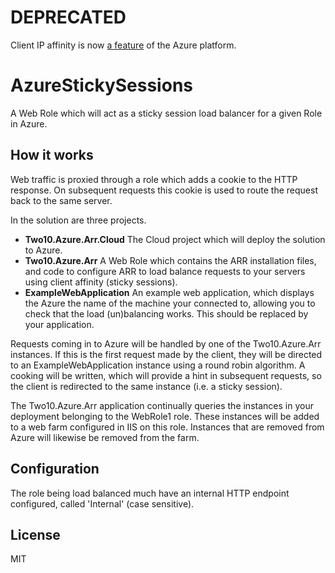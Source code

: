 # DEPRECATED

Client IP affinity is now [a feature](https://docs.microsoft.com/en-us/azure/load-balancer/load-balancer-distribution-mode#configuring-source-ip-affinity-settings-for-load-balancer) of the Azure platform.

# AzureStickySessions

A Web Role which will act as a sticky session load balancer for a given Role in Azure.

## How it works

Web traffic is proxied through a role which adds a cookie to the HTTP response. On subsequent requests this cookie is used to route the request back to the same server.

In the solution are three projects.

* __Two10.Azure.Arr.Cloud__ The Cloud project which will deploy the solution to Azure.
* __Two10.Azure.Arr__ A Web Role which contains the ARR installation files, and code to configure ARR to load balance requests to your servers using client affinity (sticky sessions).
* __ExampleWebApplication__ An example web application, which displays the Azure the name of the machine your connected to, allowing you to check that the load (un)balancing works. This should be replaced by your application.

Requests coming in to Azure will be handled by one of the Two10.Azure.Arr instances. If this is the first request made by the client, they will be directed to an ExampleWebApplication instance using a round robin algorithm. A cooking will be written, which will provide a hint in subsequent requests, so the client is redirected to the same instance (i.e. a sticky session).

The Two10.Azure.Arr application continually queries the instances in your deployment belonging to the WebRole1 role. These instances will be added to a web farm configured in IIS on this role. Instances that are removed from Azure will likewise be removed from the farm.

## Configuration

The role being load balanced much have an internal HTTP endpoint configured, called 'Internal' (case sensitive).

## License

MIT
